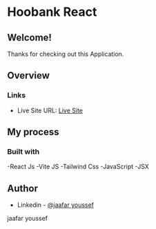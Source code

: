 # Hoobank React

## Welcome! 
Thanks for checking out this Application.

## Overview

### Links
- Live Site URL: [Live Site](https://hoobankwebste.netlify.app/)

## My process

### Built with

-React Js
-Vite JS
-Tailwind Css
-JavaScript
-JSX

## Author

- Linkedin - [@jaafar youssef](https://www.linkedin.com/in/jaafar-youssef-923100249/)

jaafar youssef
